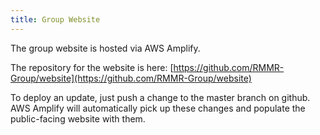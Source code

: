 ```yaml
---
title: Group Website
---
```

The group website is hosted via AWS Amplify.

The repository for the website is here:
[https://github.com/RMMR-Group/website](https://github.com/RMMR-Group/website)

To deploy an update, just push a change to the master branch on github. AWS Amplify will automatically pick up these changes and populate the public-facing website with them.
